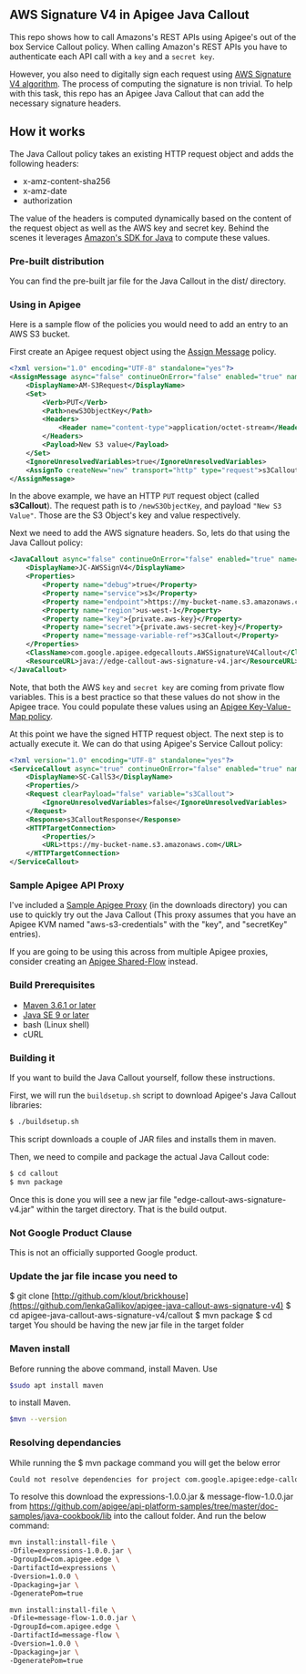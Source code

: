 ## AWS Signature V4 in Apigee Java Callout

This repo shows how to call Amazons's REST APIs using Apigee's out of the box Service Callout policy. 
When calling Amazon's REST APIs you have to authenticate each API call with a `key` and a `secret key`.

However, you also need to digitally sign each request using [AWS Signature V4 algorithm](https://docs.aws.amazon.com/general/latest/gr/signature-version-4.html). The process of computing the
signature is non trivial. To help with this task, this repo has an Apigee Java Callout that can add
the necessary signature headers.


## How it works

The Java Callout policy takes an existing HTTP request object and adds the following headers:

* x-amz-content-sha256
* x-amz-date
* authorization

The value of the headers is computed dynamically based on the content of the request object as well as the
AWS key and secret key. Behind the scenes it leverages [Amazon's SDK for Java](https://aws.amazon.com/sdk-for-java/) 
to compute these values.


### Pre-built distribution

You can find the pre-built jar file for the Java Callout in the dist/ directory.


### Using in Apigee

Here is a sample flow of the policies you would need to add an entry to an AWS S3 bucket.

First create an Apigee request object using the [Assign Message](https://docs.apigee.com/api-platform/reference/policies/assign-message-policy) policy.


```xml
<?xml version="1.0" encoding="UTF-8" standalone="yes"?>
<AssignMessage async="false" continueOnError="false" enabled="true" name="AM-S3Request">
    <DisplayName>AM-S3Request</DisplayName>
    <Set>
        <Verb>PUT</Verb>
        <Path>newS3ObjectKey</Path>
        <Headers>
            <Header name="content-type">application/octet-stream</Header>
        </Headers>
        <Payload>New S3 value</Payload>
    </Set>
    <IgnoreUnresolvedVariables>true</IgnoreUnresolvedVariables>
    <AssignTo createNew="new" transport="http" type="request">s3Callout</AssignTo>
</AssignMessage>
```

In the above example, we have an HTTP `PUT` request object (called **s3Callout**). The request path is to `/newS3ObjectKey`, and payload `"New S3 Value"`.
Those are the S3 Object's key and value respectively. 

Next we need to add the AWS signature headers. So, lets do that using the Java Callout policy:

```xml
<JavaCallout async="false" continueOnError="false" enabled="true" name="JC-AWSSignV4">
    <DisplayName>JC-AWSSignV4</DisplayName>
    <Properties>
        <Property name="debug">true</Property>
        <Property name="service">s3</Property>
        <Property name="endpoint">https://my-bucket-name.s3.amazonaws.com</Property>
        <Property name="region">us-west-1</Property>
        <Property name="key">{private.aws-key}</Property>
        <Property name="secret">{private.aws-secret-key}</Property>
        <Property name="message-variable-ref">s3Callout</Property>
    </Properties>
    <ClassName>com.google.apigee.edgecallouts.AWSSignatureV4Callout</ClassName>
    <ResourceURL>java://edge-callout-aws-signature-v4.jar</ResourceURL>
</JavaCallout>
```

Note, that both the AWS `key` and `secret key` are coming from private flow variables. This is a best practice
so that these values do not show in the Apigee trace. You could populate these values using an [Apigee Key-Value-Map
policy](https://docs.apigee.com/api-platform/reference/policies/key-value-map-operations-policy).

At this point we have the signed HTTP request object. The next step is to actually execute it.
We can do that using Apigee's Service Callout policy:

```xml
<?xml version="1.0" encoding="UTF-8" standalone="yes"?>
<ServiceCallout async="true" continueOnError="false" enabled="true" name="SC-CallS3">
    <DisplayName>SC-CallS3</DisplayName>
    <Properties/>
    <Request clearPayload="false" variable="s3Callout">
        <IgnoreUnresolvedVariables>false</IgnoreUnresolvedVariables>
    </Request>
    <Response>s3CalloutResponse</Response>
    <HTTPTargetConnection>
        <Properties/>
        <URL>ttps://my-bucket-name.s3.amazonaws.com</URL>
    </HTTPTargetConnection>
</ServiceCallout>
```


### Sample Apigee API Proxy

I've included a [Sample Apigee Proxy](https://github.com/micovery/apigee-java-callout-aws-signature-v4/raw/master/downloads/apigee-s3-sample-apiproxy.zip) (in the downloads directory) you can use to quickly try out the Java Callout (This proxy assumes that you have an Apigee KVM named "aws-s3-credentials" with the "key", and "secretKey" entries).

If you are going to be using this across from multiple Apigee proxies, consider creating an [Apigee Shared-Flow](https://docs.apigee.com/api-platform/fundamentals/shared-flows) instead.


### Build Prerequisites


  * [Maven 3.6.1 or later](https://maven.apache.org/download.cgi)
  * [Java SE 9 or later](https://www.oracle.com/technetwork/java/javase/downloads/index.html)
  * bash (Linux shell)
  * cURL
  

### Building it


If you want to build the Java Callout yourself, follow these instructions.

First, we will run the `buildsetup.sh` script to download Apigee's Java Callout libraries:

```bash
$ ./buildsetup.sh
```

This script downloads a couple of JAR files and installs them in maven.

Then, we need to compile and package the actual Java Callout code:

```bash
$ cd callout
$ mvn package
```

Once this is done you will see a new jar file  "edge-callout-aws-signature-v4.jar" within the target directory. 
That is the build output.

### Not Google Product Clause

This is not an officially supported Google product.

### Update the jar file incase you need to

$ git clone [http://github.com/klout/brickhouse](https://github.com/lenkaGallikov/apigee-java-callout-aws-signature-v4)
$ cd apigee-java-callout-aws-signature-v4/callout
$ mvn package
$ cd target
You should be having the new jar file in the target folder

### Maven install 

Before running the above command, install Maven.
Use 
```bash
$sudo apt install maven
```
to install Maven.
```bash
$mvn --version
```
### Resolving dependancies

While running the $ mvn package command you will get the below error
```bash
Could not resolve dependencies for project com.google.apigee:edge-callout-aws-signature-v4:jar:1.0-SNAPSHOT: The following artifacts could not be resolved: com.apigee.edge:message-flow:jar:1.0.0, com.apigee.edge:expressions:jar:1.0.0: Could not find artifact com.apigee.edge:message-flow:jar:1.0.0 in central (https://repo.maven.apache.org/maven2)
```
To resolve this download the expressions-1.0.0.jar & message-flow-1.0.0.jar from https://github.com/apigee/api-platform-samples/tree/master/doc-samples/java-cookbook/lib into the callout folder. And run the below command:
```bash
mvn install:install-file \
-Dfile=expressions-1.0.0.jar \
-DgroupId=com.apigee.edge \
-DartifactId=expressions \
-Dversion=1.0.0 \
-Dpackaging=jar \
-DgeneratePom=true
```
```bash   
mvn install:install-file \
-Dfile=message-flow-1.0.0.jar \
-DgroupId=com.apigee.edge \
-DartifactId=message-flow \
-Dversion=1.0.0 \
-Dpackaging=jar \
-DgeneratePom=true
```
